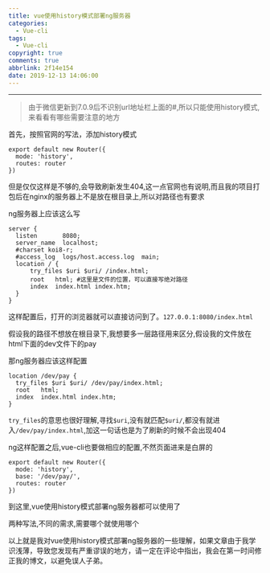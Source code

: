 ```yaml
---
title: vue使用history模式部署ng服务器
categories:
  - Vue-cli
tags:
  - Vue-cli
copyright: true
comments: true
abbrlink: 2f14e154
date: 2019-12-13 14:06:00
---
```


<hr style='filter:progid:DXImageTransform.Microsoft.Glow(color=#FF0000,strength=10)' color='#FF0000' size='1' />

> 由于微信更新到7.0.9后不识别url地址栏上面的#,所以只能使用history模式,来看看有哪些需要注意的地方

<!--more-->

首先，按照官网的写法，添加history模式

```
export default new Router({
  mode: 'history',
  routes: router
})
```

但是仅仅这样是不够的,会导致刷新发生404,这一点官网也有说明,而且我的项目打包后在nginx的服务器上不是放在根目录上,所以对路径也有要求

ng服务器上应该这么写

```
server {
  listen       8080;
  server_name  localhost;
  #charset koi8-r;
  #access_log  logs/host.access.log  main;
  location / {
      try_files $uri $uri/ /index.html;
      root   html; #这里是文件的位置，可以直接写绝对路径
      index  index.html index.htm;
  }
}

```

这样配置后，打开的浏览器就可以直接访问到了。`127.0.0.1:8080/index.html`

假设我的路径不想放在根目录下,我想要多一层路径用来区分,假设我的文件放在html下面的dev文件下的pay

那ng服务器应该这样配置

```
location /dev/pay {
  try_files $uri $uri/ /dev/pay/index.html; 
  root   html; 
  index  index.html index.htm;
}
```

`try_files`的意思也很好理解,寻找`$uri`,没有就匹配`$uri/`,都没有就进入`/dev/pay/index.html`,加这一句话也是为了刷新的时候不会出现404

ng这样配置之后,vue-cli也要做相应的配置,不然页面进来是白屏的

```
export default new Router({
  mode: 'history',
  base: '/dev/pay/',
  routes: router
})
```

到这里,vue使用history模式部署ng服务器都可以使用了

两种写法,不同的需求,需要哪个就使用哪个

以上就是我对vue使用history模式部署ng服务器的一些理解，如果文章由于我学识浅薄，导致您发现有严重谬误的地方，请一定在评论中指出，我会在第一时间修正我的博文，以避免误人子弟。





